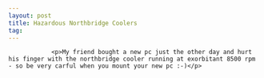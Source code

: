 ```yaml
---
layout: post
title: Hazardous Northbridge Coolers
tag: 
---
```



                <p>My friend bought a new pc just the other day and hurt his finger with the northbridge cooler running at exorbitant 8500 rpm - so be very carful when you mount your new pc :-)</p>
            
